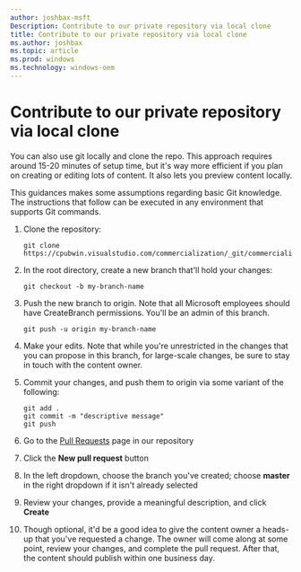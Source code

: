 ```yaml
---
author: joshbax-msft
Description: Contribute to our private repository via local clone
title: Contribute to our private repository via local clone
ms.author: joshbax
ms.topic: article
ms.prod: windows
ms.technology: windows-oem
---
```

# Contribute to our private repository via local clone
You can also use git locally and clone the repo. This approach requires around 15-20 minutes of setup time, but it's way more efficient if you plan on creating or editing lots of content. It also lets you preview content locally.

This guidances makes some assumptions regarding basic Git knowledge. The instructions that follow can be executed in any environment that supports Git commands.

1. Clone the repository: 

    ```
    git clone https://cpubwin.visualstudio.com/commercialization/_git/commercialization`
    ```
2. In the root directory, create a new branch that'll hold your changes:

    ```
    git checkout -b my-branch-name
    ```
3. Push the new branch to origin. Note that all Microsoft employees should have CreateBranch permissions. You'll be an admin of this branch.

    ```
    git push -u origin my-branch-name
    ```
4. Make your edits. Note that while you're unrestricted in the changes that you can propose in this branch, for large-scale changes, be sure to stay in touch with the content owner.
5. Commit your changes, and push them to origin via some variant of the following:

    ```
    git add .
    git commit -m "descriptive message"
    git push
    ```
6. Go to the [Pull Requests](https://cpubwin.visualstudio.com/commercialization/_git/commercialization/pullrequests?_a=mine) page in our repository
7. Click the **New pull request** button
8. In the left dropdown, choose the branch you've created; choose **master** in the right dropdown if it isn't already selected
9. Review your changes, provide a meaningful description, and click **Create**
10. Though optional, it'd be a good idea to give the content owner a heads-up that you've requested a change. The owner will come along at some point, review your changes, and complete the pull request. After that, the content should publish within one business day.
